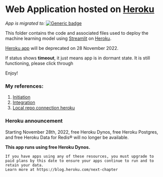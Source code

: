 # Web Application hosted on [Heroku](https://www.heroku.com)

_App is migrated to:_ [![Generic badge](https://img.shields.io/badge/🤗-Open%20In%20Spaces-blue.svg)](https://huggingface.co/spaces/yxmauw/ames-houseprice-recommender)

This folder contains the code and associated files used to deploy the machine learning model using [Streamlit](https://streamlit.io/) on [Heroku](https://www.heroku.com). 

<!--https://pyheroku-badge.herokuapp.com/ -->
[Heroku app](https://ames-houseprice-app.herokuapp.com/) will be deprecated on 28 November 2022.

If status shows **timeout**, it just means app is in dormant state. It is still functioning, please click through

Enjoy!

### My references:
1. [Initiation](https://www.analyticsvidhya.com/blog/2021/06/deploy-your-ml-dl-streamlit-application-on-heroku/)
1. [Integration](https://towardsdatascience.com/a-quick-tutorial-on-how-to-deploy-your-streamlit-app-to-heroku-874e1250dadd)
1. [Local repo connection heroku](https://devcenter.heroku.com/articles/git)

### Heroku announcement
Starting November 28th, 2022, free Heroku Dynos, free Heroku Postgres, and free Heroku Data for Redis® will no longer be available.

**This app runs using free Heroku Dynos.** 
```
If you have apps using any of these resources, you must upgrade to paid plans by this date to ensure your apps continue to run and to retain your data. 
Learn more at https://blog.heroku.com/next-chapter
```

